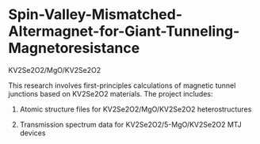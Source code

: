 # Spin-Valley-Mismatched-Altermagnet-for-Giant-Tunneling-Magnetoresistance
KV2Se2O2/MgO/KV2Se2O2

This research involves first-principles calculations of magnetic tunnel junctions based on KV2Se2O2 materials. The project includes:

1. Atomic structure files for KV2Se2O2/MgO/KV2Se2O2 heterostructures
   
2. Transmission spectrum data for KV2Se2O2/5-MgO/KV2Se2O2 MTJ devices
